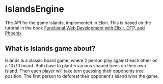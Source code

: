 # IslandsEngine

The API for the game Islands, implemented in Elixir. This is based on the tutorial in the book [Functional Web Development with Elixir, OTP, and Phoenix](https://pragprog.com/book/lhelph/functional-web-development-with-elixir-otp-and-phoenix)


## What is Islands game about?
Islands is a classic board game, where 2 person play against each other on a 10x10 board. Both have to plant 5 various shaped trees on their own island. Then each player will take turn guessing their opponents tree position. The first person to deforest their opponent's island wins the game.


